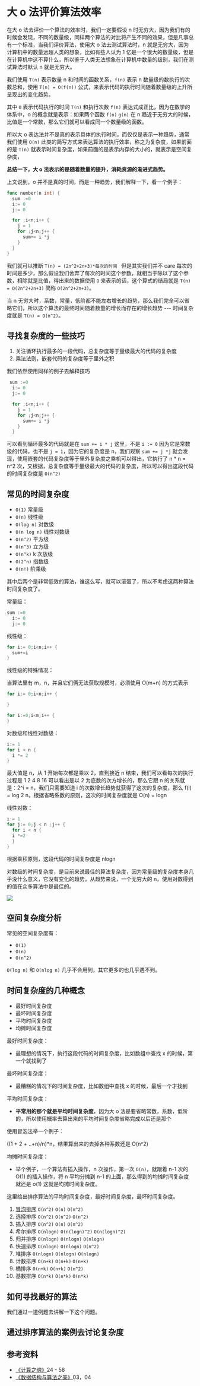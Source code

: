 <!--
 * @Author: shgopher shgopher@gmail.com
 * @Date: 2023-01-10 23:44:05
 * @LastEditors: shgopher shgopher@gmail.com
 * @LastEditTime: 2023-01-12 23:29:02
 * @FilePath: /408/算法/算法/o/README.md
 * @Descriptipi
 * 使用大 o 的方式去评价算法的效率
 * Copyright (c) 2023 by shgopher shgopher@gmail.com, All Rights Reserved. 
-->
# 大 o 法评价算法效率

在大 o 法去评价一个算法的效率时，我们一定要假设 n 时无穷大，因为我们有的时候会发现，不同的数量级，同样两个算法的对比将产生不同的效果，但是凡事总有一个标准，当我们评价算法，使用大 o 法去测试算法时，n 就是无穷大，因为计算机中的数量远超人类的想象，比如有些人认为 1 亿是一个很大的数量级，但是在计算机中这不算什么，所以鉴于人类无法想象在计算机中数量的级别，我们在测试算法时默认 n 就是无穷大。

我们使用 `T(n)` 表示数量 n 和时间的函数关系，`f(n)` 表示 n 数量级的数执行的次数总和，使用 `T(n) = O(f(n))` 公式，来表示代码的执行时间随着数量级的上升所呈现出的变化趋势。

其中 `O` 表示代码执行的时间 `T(n)` 和执行次数 `f(n)` 表达式成正比，因为在数学的体系中，o 的概念就是表示：如果两个函数 `f(n)` `g(n)` 在 n 趋近于无穷大的时候，比值是一个常数，那么它们就可以看成同一个数量级的函数。

所以大 o 表达法并不是真的表示具体的执行时间，而仅仅是表示一种趋势，通常我们使用 `O(n)` 此类的简写方式来表达算法的执行效率，称之为复杂度，如果前面的是 `T(n)` 就表示时间复杂度，如果前面的是表示内存的大小的，就表示是空间复杂度，

**总结一下，大 o 法表示的是随着数量的提升，消耗资源的渐进式趋势。**

上文说到，o 并不是真的时间，而是一种趋势，我们解释一下，看一个例子：

```go
func number(n int) {
  sum :=0
  i:= 0
  j:= 0

  for ;i<n;i++ {
    j = 1
    for ;j<n;j++ {
      sum+= i *j
    }
  }
}

```
我们就可以推断 `T(n) = (2n^2+2n+3)*每次的时间 ` 但是其实我们并不 care 每次的时间是多少，那么假设我们舍弃了每次的时间这个参数，就相当于除以了这个参数，相除就是比值，得出来的数据使用 `O` 来表示的话，这个算式的结局就是 `T(n) = O(2n^2+2n+3)` 简称 `O(2n^2+2n+3)`。

当 n 无穷大时，系数，常量，低阶都不能左右增长的趋势，那么我们完全可以省略它们，所以这个算法的最终时间随着数量的增长而存在的增长趋势 --- 时间复杂度就是 `T(n) = O(n^2)`。

## 寻找复杂度的一些技巧
1. 关注循环执行最多的一段代码，总复杂度等于量级最大的代码的复杂度
2. 乘法法则，嵌套代码的复杂度等于里外之积

我们依然使用同样的例子去解释技巧
```go
 sum :=0
  i:= 0
  j:= 0

  for ;i<n;i++ {
    j = 1
    for ;j<n;j++ {
      sum+= i *j
    }
  }
```
可以看到循环最多的代码就是在 `sum += i * j` 这里，不是 `i := 0` 因为它是常数级的代码，也不是 `j = 1`，因为它的复杂度是 n，我们观察 `sum += j *j` 就会发现，使用嵌套的代码复杂度等于里外复杂度之乘机可以得出，它执行了 n * n = n^2 次，又根据，总复杂度等于量级最大的代码的复杂度，所以可以得出这段代码的时间复杂度是 `O(n^2) `

## 常见的时间复杂度
- `O(1)` 常量级
- `O(n)` 线性级
- `O(log n)` 对数级
- `O(n log n)` 线性对数级
- `O(n^2)` 平方级
- `O(n^3)` 立方级
- `O(n^k)` k 次放级
- `O(2^n)` 指数级
- `O(n!)` 阶乘级

其中后两个是非常低效的算法，谁这么写，就可以滚蛋了，所以不考虑这两种算法时间复杂度了。

常量级：

```go
sum :=0
  i:= 0
  j:= 0
```

线性级：

```go
for i:= 0;i<n;i++ {
  sum+=i
}
```

线性级的特殊情况：

当算法里有 m，n，并且它们俩无法获取规模时，必须使用 O(m+n) 的方式表示

```go
for i:= 0;i<n;i++ {

}

for i:=0;i<m;i++ {
}
```

对数级和线性对数级：

```go
i:= 1
for i < n {
  i *= 2
}
```

最大值是 n，从 1 开始每次都是乘以 2，直到接近 n 结束，我们可以看每次的执行过程是 1 2 4 8 16 可以看出是以 2 为底数的次方增长的，那么它跟 n 的关系就是：2^i = n，我们只需要知道 i 的次数增长趋势就获得了这次的复杂度，那么 f(i) = log 2 n，根据省略系数的原则，这次的时间复杂度就是 O(n) = logn

线性对数：

```go
i:= 1
for j:= 0;j < n ;j++ {
  for i < n {
  i *=2
  }
}

```
根据乘积原则，这段代码的时间复杂度是 nlogn

对数级的时间复杂度，是目前来说最佳的算法复杂度，因为常量级的复杂度本身几乎没什么意义，它没有变化的趋势，从趋势来说，一个无穷大的 n，使用对数得到的值在众多算法中是最佳的。

![](./gs.jpeg)

## 空间复杂度分析
常见的空间复杂度有：
- `O(1)`
- `O(n)`
- `O(n^2)`

`O(log n)` 和 `O(nlog n)` 几乎不会用到，其它更多的也几乎遇不到。


## 时间复杂度的几种概念
- 最好时间复杂度
- 最坏时间复杂度
- 平均时间复杂度
- 均摊时间复杂度


最好时间复杂度：

- 最理想的情况下，执行这段代码的时间复杂度，比如数组中查找 x 的时候，第一个就找到了

最坏时间复杂度：

- 最糟糕的情况下的时间复杂度，比如数组中查找 x 的时候，最后一个才找到

平均时间复杂度：

- **平常用的那个就是平均时间复杂度**，因为大 o 法是要省略常数，系数，低阶的，所以使用概率去算出来的平均时间复杂度省略完成以后还是那个

使用冒泡法举一个例子：

((1 + 2 + ..+n)/n)*n，结果算出来的去掉各种系数还是 O(n^2)


均摊时间复杂度：

- 举个例子，一个算法有插入操作，n 次操作，第一次 `O(n)`，就跟着 n-1 次的 O(1) 的插入操作，将 n 平均分摊到 n-1 的上面，那么得到的均摊时间复杂度就还是 o(1) 这就是均摊时间复杂度。

这里给出排序算法的平均时间复杂度，最好时间复杂度，最坏时间复杂度。

1. [冒泡排序](../排序算法/冒泡排序.md) `O(n^2)` `O(n)` `O(n^2)`
2. 选择排序 `O(n^2)` `O(n^2)` `O(n^2)`
3. 插入排序 `O(n^2)` `O(n)` `O(n^2)`
4. 希尔排序 `O(nlogn)` `O(n(logn)^2)` `O(n(logn)^2)`
5. 归并排序 `O(nlogn)` `O(nlogn)` `O(nlogn)`
6. 快速排序 `O(nlogn)` `O(nlogn)` `O(n^2)`
7. 堆排序 `O(nlogn)` `O(nlogn)` `O(nlogn)`
8. 计数排序 `O(n+k)` `O(n+k)` `O(n+k)`
9. 桶排序 `O(n+k)` `O(n+k)` `O(n^2)`
10. 基数排序 `O(n*k)` `O(n*k)` `O(n*k)`

## 如何寻找最好的算法
我们通过一道例题去讲解一下这个问题。


## 通过排序算法的案例去讨论复杂度
 

## 参考资料
- [《计算之魂》](https://book.douban.com/subject/35641088/)24 - 58
- [《数据结构与算法之美》](https://time.geekbang.org/column/intro/100017301)03，04



